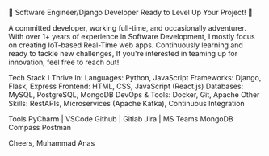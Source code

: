 🚀 Software Engineer/Django Developer Ready to Level Up Your Project! 🚀

A committed developer, working full-time, and occasionally adventurer. With over 1+ years of experience in Software Development, I mostly focus on creating IoT-based Real-Time web apps. Continuously learning and ready to tackle new challenges, If you're interested in teaming up for innovation, feel free to reach out!

Tech Stack I Thrive In:
Languages: Python, JavaScript
Frameworks: Django, Flask, Express
Frontend: HTML, CSS, JavaScript (React.js)
Databases: MySQL, PostgreSQL, MongoDB
DevOps & Tools: Docker, Git, Apache
Other Skills: RestAPIs, Microservices (Apache Kafka), Continuous Integration

Tools
PyCharm | VSCode
Github | Gitlab
Jira | MS Teams
MongoDB Compass
Postman

Cheers,
Muhammad Anas
